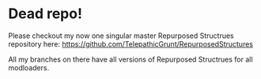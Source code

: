# Dead repo!

Please checkout my now one singular master Repurposed Structrues repository here: https://github.com/TelepathicGrunt/RepurposedStructures

All my branches on there have all versions of Repurposed Structrues for all modloaders.
